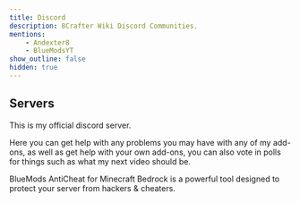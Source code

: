 ```yaml
---
title: Discord
description: 8Crafter Wiki Discord Communities.
mentions:
    - Andexter8
    - BlueModsYT
show_outline: false
hidden: true
---
```


## Servers

<CardGrid>
<Card
    title="8Crafter's Server"
    link="https://discord.com/invite/jrCTeHGuhx"
    image="/assets/images/discord/8Crafter.gif"
>

This is my official discord server.

Here you can get help with any problems you may have with any of my add-ons, as well as get help with your own add-ons, you can also vote in polls for things such as what my next video should be.

</Card>
<Card
    title="BlueMods Studios"
    link="https://bluemods.neocities.org"
    image="/assets/images/discord/ic_blue.png"
>

BlueMods AntiCheat for Minecraft Bedrock is a powerful tool designed to protect your server from hackers & cheaters.

</Card>

<!-- <Card
    title="Additional Servers"
    link="/meta/useful-links#discord-links"
    image="/assets/images/homepage/discord.png"
>

"We maintain an active list of community discords as well, which you can find on our Useful Links page."

</Card> -->

</CardGrid>
